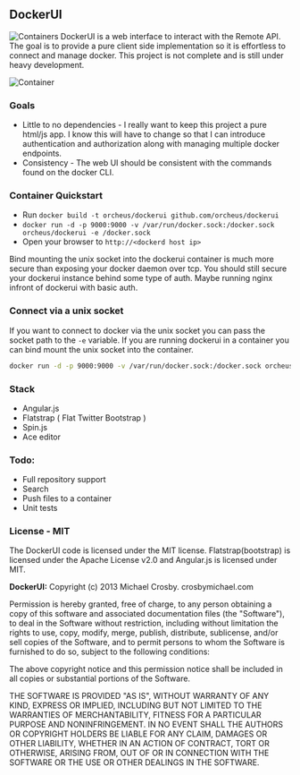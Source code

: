 ## DockerUI

![Containers](/containers.png)
DockerUI is a web interface to interact with the Remote API.  The goal is to provide a pure client side implementation so it is effortless to connect and manage docker.  This project is not complete and is still under heavy development.

![Container](/container.png)


### Goals
* Little to no dependencies - I really want to keep this project a pure html/js app.  I know this will have to change so that I can introduce authentication and authorization along with managing multiple docker endpoints. 
* Consistency - The web UI should be consistent with the commands found on the docker CLI.

### Container Quickstart 

* Run `docker build -t orcheus/dockerui github.com/orcheus/dockerui`
* `docker run -d -p 9000:9000 -v /var/run/docker.sock:/docker.sock orcheus/dockerui -e /docker.sock`
* Open your browser to `http://<dockerd host ip>`


Bind mounting the unix socket into the dockerui container is much more secure than exposing your docker 
daemon over tcp.  You should still secure your dockerui instance behind some type of auth.  Maybe running 
nginx infront of dockerui with basic auth.

### Connect via a unix socket
If you want to connect to docker via the unix socket you can pass the socket path to the `-e` variable.  If you are running dockerui in a container you can bind mount the unix socket into the container.

```bash
docker run -d -p 9000:9000 -v /var/run/docker.sock:/docker.sock orcheus/dockerui -e /docker.sock
```

### Stack
* Angular.js
* Flatstrap ( Flat Twitter Bootstrap )
* Spin.js
* Ace editor


### Todo:
* Full repository support
* Search
* Push files to a container
* Unit tests


### License - MIT
The DockerUI code is licensed under the MIT license. Flatstrap(bootstrap) is licensed under the Apache License v2.0 and Angular.js is licensed under MIT.


**DockerUI:**
Copyright (c) 2013 Michael Crosby. crosbymichael.com

Permission is hereby granted, free of charge, to any person
obtaining a copy of this software and associated documentation 
files (the "Software"), to deal in the Software without 
restriction, including without limitation the rights to use, copy, 
modify, merge, publish, distribute, sublicense, and/or sell copies 
of the Software, and to permit persons to whom the Software is 
furnished to do so, subject to the following conditions:

The above copyright notice and this permission notice shall be 
included in all copies or substantial portions of the Software.

THE SOFTWARE IS PROVIDED "AS IS", WITHOUT WARRANTY OF ANY KIND,
EXPRESS OR IMPLIED,
INCLUDING BUT NOT LIMITED TO THE WARRANTIES OF MERCHANTABILITY, 
FITNESS FOR A PARTICULAR PURPOSE AND NONINFRINGEMENT. 
IN NO EVENT SHALL THE AUTHORS OR COPYRIGHT 
HOLDERS BE LIABLE FOR ANY CLAIM, 
DAMAGES OR OTHER LIABILITY, 
WHETHER IN AN ACTION OF CONTRACT, 
TORT OR OTHERWISE, 
ARISING FROM, OUT OF OR IN CONNECTION WITH 
THE SOFTWARE OR THE USE OR OTHER DEALINGS IN THE SOFTWARE.
